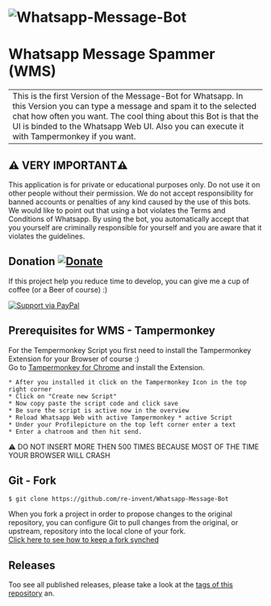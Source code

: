 # ![Whatsapp-Message-Bot](http://i.imgur.com/xYeUUYv.png)

# Whatsapp Message Spammer (WMS)
<table>
<tr>
<td>
  This is the first Version of the Message-Bot for Whatsapp. In this Version you can type a message and spam it to the selected chat how often you want. The cool thing about this Bot is that the UI is binded to the Whatsapp Web UI. Also you can execute it with Tampermonkey if you want.
</td>
</tr>
</table>

## :warning: VERY IMPORTANT:warning:
This application is for private or educational purposes only. Do not use it on other people without their permission.
We do not accept responsibility for banned accounts or penalties of any kind caused by the use of this bots. We would like to point out that using a bot violates the Terms and Conditions of Whatsapp. By using the bot, you automatically accept that you yourself are criminally responsible for yourself and you are aware that it violates the guidelines.
</br >
## Donation [![Donate](https://img.shields.io/badge/Donate-PayPal-green.svg)](https://www.paypal.me/LukasReiner/)
If this project help you reduce time to develop, you can give me a cup of coffee (or a Beer of course) :)

[![Support via PayPal](https://cdn.rawgit.com/twolfson/paypal-github-button/1.0.0/dist/button.svg)](https://www.paypal.me/LukasReiner/)
</br >

## Prerequisites for WMS - Tampermonkey

For the Tempermonkey Script you first need to install the Tampermonkey Extension for your Browser of course :)</br >
Go to [Tampermonkey for Chrome](https://chrome.google.com/webstore/detail/tampermonkey/dhdgffkkebhmkfjojejmpbldmpobfkfo?hl=en) and install the Extension.

```
* After you installed it click on the Tampermonkey Icon in the top right corner
* Click on "Create new Script"
* Now copy paste the script code and click save
* Be sure the script is active now in the overview
* Reload Whatsapp Web with active Tampermonkey * active Script
* Under your Profilepicture on the top left corner enter a text
* Enter a chatroom and then hit send.
```
:warning: DO NOT INSERT MORE THEN 500 TIMES BECAUSE MOST OF THE TIME YOUR BROWSER WILL CRASH
</br >
## Git - Fork

```
$ git clone https://github.com/re-invent/Whatsapp-Message-Bot
```
When you fork a project in order to propose changes to the original repository, you can configure Git to pull changes from the original, or upstream, repository into the local clone of your fork.</br >
[Click here to see how to keep a fork synched](https://help.github.com/articles/fork-a-repo/)

## Releases

Too see all published releases, please take a look at the [tags of this repository](https://github.com/reinerluke97/Whatsapp-Message-Spammer/tags) an.
